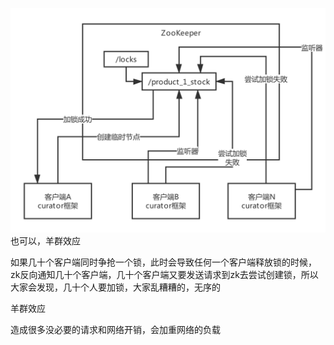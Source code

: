 
![zookeeper-distribute-lock-optimize](/docs/distributed-system/images/zookeeper-distribute-lock-optimize.png)
也可以，羊群效应

如果几十个客户端同时争抢一个锁，此时会导致任何一个客户端释放锁的时候，zk反向通知几十个客户端，几十个客户端又要发送请求到zk去尝试创建锁，所以大家会发现，几十个人要加锁，大家乱糟糟的，无序的

羊群效应

造成很多没必要的请求和网络开销，会加重网络的负载



